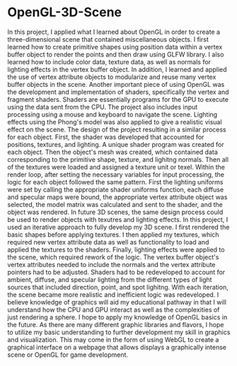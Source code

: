 # OpenGL-3D-Scene
  In this project, I applied what I learned about OpenGL in order to create a three-dimensional scene that contained miscellaneous objects. I first learned how to create primitive shapes using position data within a vertex buffer object to render the points and then draw using GLFW library. I also learned how to include color data, texture data, as well as normals for lighting effects in the vertex buffer object. In addition, I learned and applied the use of vertex attribute objects to modularize and reuse many vertex buffer objects in the scene. Another important piece of using OpenGL was the development and implementation of shaders, specifically the vertex and fragment shaders. Shaders are essentially programs for the GPU to execute using the data sent from the CPU. The project also includes input processing using a mouse and keyboard to navigate the scene. Lighting effects using the Phong's model was also applied to give a realistic visual effect on the scene. The design of the project resulting in a similar process for each object. First, the shader was developed that accounted for positions, textures, and lighting. A unique shader program was created for each object. Then the object's mesh was created, which contained data corresponding to the primitive shape, texture, and lighitng normals. Then all of the textures were loaded and assigned a texture unit or texel. Within the render loop, after setting the necessary variables for input processing, the logic for each object followed the same pattern. First the lighting uniforms were set by calling the appropriate shader uniforms function, each diffuse and specular maps were bound, the appropriate vertex attribute object was selected, the model matrix was calculated and sent to the shader, and the object was rendered. In future 3D scenes, the same design process could be used to render objects with texutres and lighting effects.
  In this project, I used an iterative approach to fully develop my 3D scene. I first rendered the basic shapes before applying textures. I then applied my textures, which required new vertex attribute data as well as functionality to load and applied the textures to the shaders. Finally, lighting effects were applied to the scene, which required rework of the logic. The vertex buffer object's vertex attributes needed to include the normals and the vertex attribute pointers had to be adjusted. Shaders had to be redeveloped to account for ambient, diffuse, and specular lighting from the different types of light sources that included direction, point, and spot lighitng. With each iteration, the scene became more realistic and inefficient logic was redeveloped.
  I believe knowledge of graphics will aid my educational pathway in that I will understand how the CPU and GPU interact as well as the complexities of just rendering a sphere. I hope to apply my knowledge of OpenGL basics in the future. As there are many different graphic libraries and flavors, I hope to utilize my basic understanding to further development my skill in graphics and visualization. This may come in the form of using WebGL to create a graphical interface on a webpage that allows displays a graphically intense scene or OpenGL for game development. 

